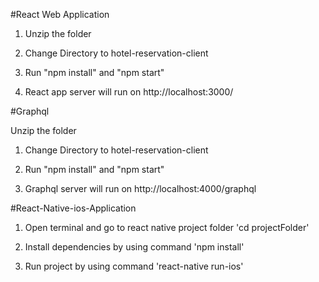 #React Web Application

1. Unzip the folder

2. Change Directory to hotel-reservation-client

3. Run "npm install" and "npm start"

4. React app server will run on http://localhost:3000/



#Graphql

Unzip the folder

1. Change Directory to hotel-reservation-client

2. Run "npm install" and "npm start"

3. Graphql server will run on http://localhost:4000/graphql



#React-Native-ios-Application

1. Open terminal  and go to react native project folder 'cd projectFolder'

2. Install dependencies by using command 'npm install'

3. Run project by using command 'react-native run-ios'
